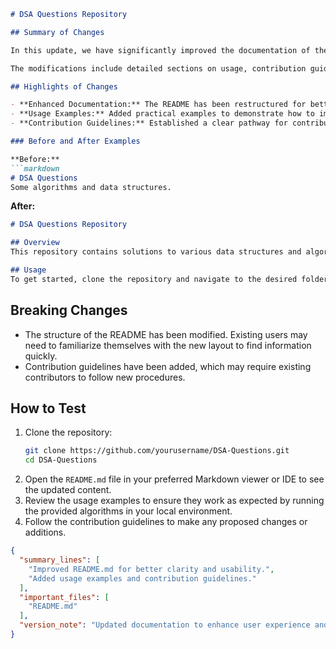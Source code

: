 ```markdown
# DSA Questions Repository

## Summary of Changes

In this update, we have significantly improved the documentation of the DSA Questions repository. The `README.md` file has been enhanced to include clearer instructions, a more structured layout, and additional examples that illustrate how to use the repository effectively. These changes aim to provide new users with a more intuitive onboarding experience and help experienced users quickly navigate the project's features.

The modifications include detailed sections on usage, contribution guidelines, and a concise overview of the data structures and algorithms covered in the repository. This enhancement not only improves the clarity of the repository but also encourages community engagement by making it easier to contribute and understand the existing codebase.

## Highlights of Changes

- **Enhanced Documentation:** The README has been restructured for better readability, with clear headings and sections.
- **Usage Examples:** Added practical examples to demonstrate how to implement various data structures and algorithms.
- **Contribution Guidelines:** Established a clear pathway for contributions, including coding standards and submission processes.

### Before and After Examples

**Before:**
```markdown
# DSA Questions
Some algorithms and data structures.
```

**After:**
```markdown
# DSA Questions Repository

## Overview
This repository contains solutions to various data structures and algorithms.

## Usage
To get started, clone the repository and navigate to the desired folder containing the algorithm.
```

## Breaking Changes

- The structure of the README has been modified. Existing users may need to familiarize themselves with the new layout to find information quickly.
- Contribution guidelines have been added, which may require existing contributors to follow new procedures.

## How to Test

1. Clone the repository:
   ```bash
   git clone https://github.com/yourusername/DSA-Questions.git
   cd DSA-Questions
   ```
2. Open the `README.md` file in your preferred Markdown viewer or IDE to see the updated content.
3. Review the usage examples to ensure they work as expected by running the provided algorithms in your local environment.
4. Follow the contribution guidelines to make any proposed changes or additions.

```json
{
  "summary_lines": [
    "Improved README.md for better clarity and usability.",
    "Added usage examples and contribution guidelines."
  ],
  "important_files": [
    "README.md"
  ],
  "version_note": "Updated documentation to enhance user experience and facilitate contributions."
}
```
```